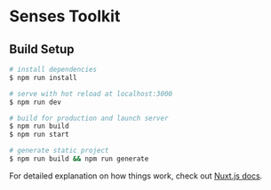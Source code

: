 # Senses Toolkit

## Build Setup

``` bash
# install dependencies
$ npm run install

# serve with hot reload at localhost:3000
$ npm run dev

# build for production and launch server
$ npm run build
$ npm run start

# generate static project
$ npm run build && npm run generate
```

For detailed explanation on how things work, check out [Nuxt.js docs](https://nuxtjs.org).

